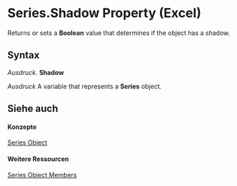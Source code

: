 
# Series.Shadow Property (Excel)

Returns or sets a  **Boolean** value that determines if the object has a shadow.


## Syntax

 _Ausdruck_. **Shadow**

 _Ausdruck_ A variable that represents a **Series** object.


## Siehe auch


#### Konzepte


[Series Object](c7d34b32-8172-f7a0-0a17-f01d44246b64.md)
#### Weitere Ressourcen


[Series Object Members](http://msdn.microsoft.com/library/eeab4f69-b436-9de7-5d4a-0a5c63f2dfce%28Office.15%29.aspx)